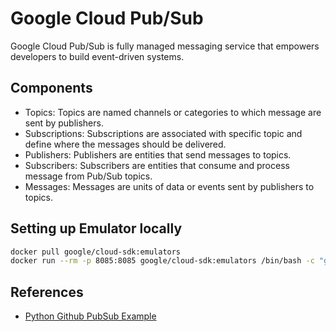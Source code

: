 # Google Cloud Pub/Sub

Google Cloud Pub/Sub is fully managed messaging service that empowers developers to build event-driven systems.

## Components

* Topics: Topics are named channels or categories to which message are sent by publishers.
* Subscriptions: Subscriptions are associated with specific topic and define where the messages should be delivered.
* Publishers: Publishers are entities that send messages to topics.
* Subscribers: Subscribers are entities that consume and process message from Pub/Sub topics.
* Messages: Messages are units of data or events sent by publishers to topics.

## Setting up Emulator locally

```sh
docker pull google/cloud-sdk:emulators
docker run --rm -p 8085:8085 google/cloud-sdk:emulators /bin/bash -c "gcloud beta emulators pubsub start --project=some-project-id --host-port='0.0.0.0:8085'"
```

## References

* [Python Github PubSub Example](https://github.com/googleapis/python-pubsub)